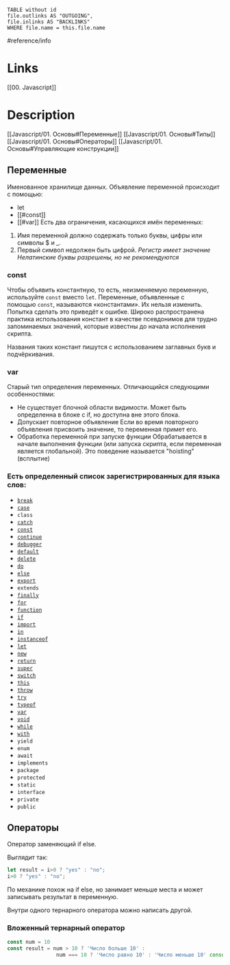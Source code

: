 ```dataview 
TABLE without id
file.outlinks AS "OUTGOING",
file.inlinks AS "BACKLINKS"
WHERE file.name = this.file.name
```
#reference/info
# Links
[[00. Javascript]]



# Description

[[Javascript/01. Основы#Переменные]]
[[Javascript/01. Основы#Типы]]
[[Javascript/01. Основы#Операторы]]
[[Javascript/01. Основы#Управляющие конструкции]]


## Переменные
Именованное хранилище данных.
Объявление переменной происходит с помощью:
- let
- [[#const]]
- [[#var]]
Есть два ограничения, касающихся имён переменных:
1) Имя переменной должно содержать только буквы, цифры или символы $ и _.
2) Первый символ недолжен быть цифрой.
*Регистр имеет значение*
*Нелатинские буквы разрешены, но не рекомендуются*
### const
Чтобы объявить константную, то есть, неизменяемую переменную, используйте `const` вместо `let`.
Переменные, объявленные с помощью `const`, называются «константами». Их нельзя изменить. Попытка сделать это приведёт к ошибке.
Широко распространена практика использования констант в качестве псевдонимов для трудно запоминаемых значений, которые известны до начала исполнения скрипта.

Названия таких констант пишутся с использованием заглавных букв и подчёркивания.

### var
Старый тип определения переменных.
Отличающийся следующими особенностями:
- Не существует блочной области видимости.
	Может быть определенна в блоке с if, но доступна вне этого блока.
- Допускает повторное объявление
	Если во время повторного объявления присвоить значение, то переменная примет его.
- Обработка переменной при запуске функции
	Обрабатывается в начале выполнения функции (или запуска скрипта, если переменная является глобальной).
	Это поведение называется "hoisting" (всплытие)

### Есть определенный список зарегистрированных для языка слов:
- [`break`](https://developer.mozilla.org/ru/docs/Web/JavaScript/Reference/Statements/break)
- [`case`](https://developer.mozilla.org/ru/docs/Web/JavaScript/Reference/Statements/switch)
- `class`
- [`catch`](https://developer.mozilla.org/ru/docs/Web/JavaScript/Reference/Statements/try...catch)
- [`const`](https://developer.mozilla.org/ru/docs/Web/JavaScript/Reference/Statements/const)
- [`continue`](https://developer.mozilla.org/ru/docs/Web/JavaScript/Reference/Statements/continue)
- [`debugger`](https://developer.mozilla.org/ru/docs/Web/JavaScript/Reference/Statements/debugger)
- [`default`](https://developer.mozilla.org/ru/docs/Web/JavaScript/Reference/Statements/switch)
- [`delete`](https://developer.mozilla.org/ru/docs/Web/JavaScript/Reference/Operators/delete)
- [`do`](https://developer.mozilla.org/ru/docs/Web/JavaScript/Reference/Statements/while)
- [`else`](https://developer.mozilla.org/ru/docs/Web/JavaScript/Reference/Statements/if...else)
- [`export`](https://developer.mozilla.org/ru/docs/Web/JavaScript/Reference/Statements/export)
- `extends`
- [`finally`](https://developer.mozilla.org/ru/docs/Web/JavaScript/Reference/Statements/try...catch)
- [`for`](https://developer.mozilla.org/ru/docs/Web/JavaScript/Reference/Statements/for)
- [`function`](https://developer.mozilla.org/ru/docs/Web/JavaScript/Reference/Statements/function)
- [`if`](https://developer.mozilla.org/ru/docs/Web/JavaScript/Reference/Statements/if...else)
- [`import`](https://developer.mozilla.org/ru/docs/Web/JavaScript/Reference/Statements/import)
- [`in`](https://developer.mozilla.org/ru/docs/Web/JavaScript/Reference/Statements/for...in)
- [`instanceof`](https://developer.mozilla.org/ru/docs/Web/JavaScript/Reference/Operators/instanceof)
- [`let`](https://developer.mozilla.org/ru/docs/Web/JavaScript/Reference/Statements/let)
- [`new`](https://developer.mozilla.org/ru/docs/Web/JavaScript/Reference/Operators/new)
- [`return`](https://developer.mozilla.org/ru/docs/Web/JavaScript/Reference/Statements/return)
- [`super`](https://developer.mozilla.org/ru/docs/Web/JavaScript/Reference/Operators/super)
- [`switch`](https://developer.mozilla.org/ru/docs/Web/JavaScript/Reference/Statements/switch)
- [`this`](https://developer.mozilla.org/ru/docs/Web/JavaScript/Reference/Operators/this)
- [`throw`](https://developer.mozilla.org/ru/docs/Web/JavaScript/Reference/Statements/throw)
- [`try`](https://developer.mozilla.org/ru/docs/Web/JavaScript/Reference/Statements/try...catch)
- [`typeof`](https://developer.mozilla.org/ru/docs/Web/JavaScript/Reference/Operators/typeof)
- [`var`](https://developer.mozilla.org/ru/docs/Web/JavaScript/Reference/Statements/var)
- [`void`](https://developer.mozilla.org/ru/docs/Web/JavaScript/Reference/Operators/void)
- [`while`](https://developer.mozilla.org/ru/docs/Web/JavaScript/Reference/Statements/while)
- [`with`](https://developer.mozilla.org/ru/docs/Web/JavaScript/Reference/Statements/with)
- `yield`
- `enum`
- `await`
- `implements`
- `package`
- `protected`
- `static`
- `interface`
- `private`
- `public`



## Операторы
Оператор заменяющий if else.

Выглядит так:
```javascript
let result = i>0 ? "yes" : "no";
i>0 ? "yes" : "no";
```

По механике похож на if else, но занимает меньше места и может записывать результат в переменную.

Внутри одного тернарного оператора можно написать другой.

### Вложенный тернарный оператор

```javascript
const num = 10
const result = num > 10 ? 'Число больше 10' :
				num === 10 ? 'Число равно 10' : 'Число меньше 10' console.log(result) // 'Число равно 10'
```